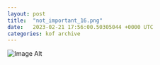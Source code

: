 ```yaml
---
layout:	post
title:	"not_important_16.png"
date:	2023-02-21 17:56:00.50305044 +0000 UTC
categories:	kof archive
---
```


![Image Alt](https://k0f.github.io/assets/not_important_16.png)